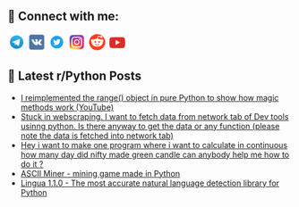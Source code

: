 ## 🔎 Connect with me:
[<img src="https://github.com/bullbesh/bullbesh/blob/main/images/Telegram.png" width="32" height="32" />](https://t.me/bullbesh)
[<img src="https://github.com/bullbesh/bullbesh/blob/main/images/VK.png" width="32" height="32" />](https://vk.com/bullbesh)
[<img src="https://github.com/bullbesh/bullbesh/blob/main/images/Twitter.png" width="32" height="32" />](https://twitter.com/bullbesh1)
[<img src="https://github.com/bullbesh/bullbesh/blob/main/images/Instagram.png" width="32" height="32" />](https://www.instagram.com/bullbesh)
[<img src="https://github.com/bullbesh/bullbesh/blob/main/images/Reddit.png" width="32" height="32" />](https://www.reddit.com/user/bullbesh)
[<img src="https://github.com/bullbesh/bullbesh/blob/main/images/YouTube.png" width="32" height="32" />](https://www.youtube.com/channel/UCtfjRs6uzgq5mfm8S06WTcg)

## 📕 Latest r/Python Posts
<!-- BLOG-POST-LIST:START -->
- [I reimplemented the range&lpar;&rpar; object in pure Python to show how magic methods work &lpar;YouTube&rpar;](https://www.reddit.com/r/Python/comments/wv3swx/i_reimplemented_the_range_object_in_pure_python/)
- [Stuck in webscraping. I want to fetch data from network tab of Dev tools usinng python. Is there anyway to get the data or any function &lpar;please note the data is fetched into network tab&rpar;](https://www.reddit.com/r/Python/comments/wv3b82/stuck_in_webscraping_i_want_to_fetch_data_from/)
- [Hey i want to make one program where i want to calculate in continuous how many day did nifty made green candle can anybody help me how to do it ?](https://www.reddit.com/r/Python/comments/wv23x6/hey_i_want_to_make_one_program_where_i_want_to/)
- [ASCII Miner - mining game made in Python](https://www.reddit.com/r/Python/comments/wv23k3/ascii_miner_mining_game_made_in_python/)
- [Lingua 1.1.0 - The most accurate natural language detection library for Python](https://www.reddit.com/r/Python/comments/wv1cc8/lingua_110_the_most_accurate_natural_language/)
<!-- BLOG-POST-LIST:END -->
